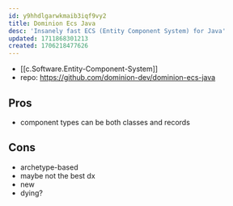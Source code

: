 ```yaml
---
id: y9hhdlgarwkmaib3iqf9vy2
title: Dominion Ecs Java
desc: 'Insanely fast ECS (Entity Component System) for Java'
updated: 1711868301213
created: 1706218477626
---
```


- [[c.Software.Entity-Component-System]]
- repo: https://github.com/dominion-dev/dominion-ecs-java

## Pros

- component types can be both classes and records

## Cons

- archetype-based
- maybe not the best dx
- new
- dying?